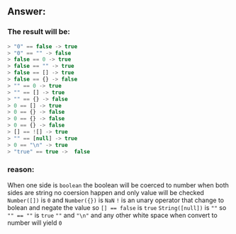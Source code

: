 ## Answer:

### The result will be:

```javascript
> "0" == false -> true
> "0" == "" -> false
> false == 0 -> true
> false == "" -> true
> false == [] -> true
> false == {} -> false
> "" == 0 -> true
> "" == [] -> true
> "" == {} -> false
> 0 == [] -> true
> 0 == {} -> false
> 0 == {} -> false
> 0 == {} -> false
> [] == ![] -> true
> "" == [null] -> true
> 0 == "\n" -> true
> "true" == true ->  false
```

### reason:

When one side is `boolean` the boolean will be coerced to number
when both sides are string no coersion happen and only value will be checked
`Number([])` is `0` and `Number({})` is `NaN`
`!` is an unary operator that change to bolean and negate the value so `[] == false` is `true`
`String([null])` is `""` so `"" == ""` is `true`
`""` and `"\n"` and any other white space when convert to number will yield `0`
